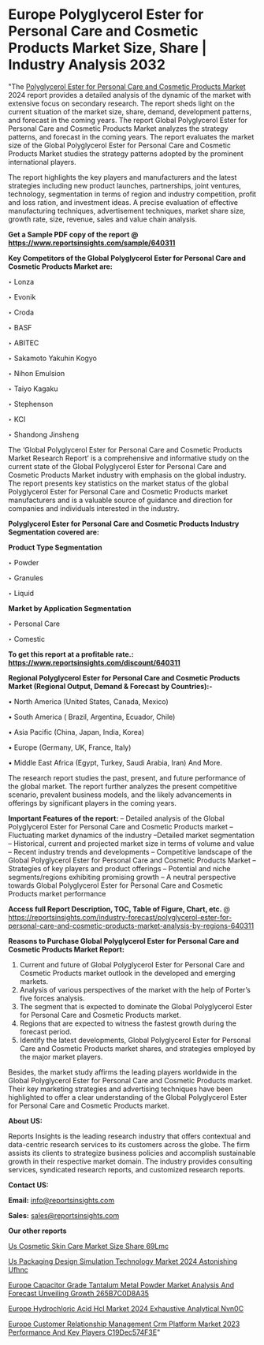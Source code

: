 # Europe Polyglycerol Ester for Personal Care and Cosmetic Products Market Size, Share | Industry Analysis 2032

"The <a href=https://www.reportsinsights.com/sample/640311>Polyglycerol Ester for Personal Care and Cosmetic Products Market</a> 2024 report provides a detailed analysis of the dynamic of the market with extensive focus on secondary research. The report sheds light on the current situation of the market size, share, demand, development patterns, and forecast in the coming years. The report Global Polyglycerol Ester for Personal Care and Cosmetic Products Market analyzes the strategy patterns, and forecast in the coming years. The report evaluates the market size of the Global Polyglycerol Ester for Personal Care and Cosmetic Products Market studies the strategy patterns adopted by the prominent international players.

The report highlights the key players and manufacturers and the latest strategies including new product launches, partnerships, joint ventures, technology, segmentation in terms of region and industry competition, profit and loss ration, and investment ideas. A precise evaluation of effective manufacturing techniques, advertisement techniques, market share size, growth rate, size, revenue, sales and value chain analysis.

<strong>Get a Sample PDF copy of the report @ <a href=https://www.reportsinsights.com/sample/640311 style=color:#0000ff;>https://www.reportsinsights.com/sample/640311</a></strong>

<strong>Key Competitors of the Global Polyglycerol Ester for Personal Care and Cosmetic Products Market are:</strong>

‣ Lonza

‣ Evonik

‣ Croda

‣ BASF

‣ ABITEC

‣ Sakamoto Yakuhin Kogyo

‣ Nihon Emulsion

‣ Taiyo Kagaku

‣ Stephenson

‣ KCI

‣ Shandong Jinsheng

The ‘Global Polyglycerol Ester for Personal Care and Cosmetic Products Market Research Report’ is a comprehensive and informative study on the current state of the Global Polyglycerol Ester for Personal Care and Cosmetic Products Market industry with emphasis on the global industry. The report presents key statistics on the market status of the global Polyglycerol Ester for Personal Care and Cosmetic Products market manufacturers and is a valuable source of guidance and direction for companies and individuals interested in the industry.

<strong>Polyglycerol Ester for Personal Care and Cosmetic Products Industry Segmentation covered are:</strong>

<strong>Product Type Segmentation</strong>

‣ Powder

‣ Granules

‣ Liquid

<strong>Market by Application Segmentation</strong>

‣ Personal Care

‣ Comestic

<strong>To get this report at a profitable rate.: <a href=https://www.reportsinsights.com/discount/640311 style=color:#0000ff;>https://www.reportsinsights.com/discount/640311</a></strong>

<strong>Regional Polyglycerol Ester for Personal Care and Cosmetic Products Market (Regional Output, Demand &amp; Forecast by Countries):-</strong>

• North America (United States, Canada, Mexico)

• South America ( Brazil, Argentina, Ecuador, Chile)

• Asia Pacific (China, Japan, India, Korea)

• Europe (Germany, UK, France, Italy)

• Middle East Africa (Egypt, Turkey, Saudi Arabia, Iran) And More.

The research report studies the past, present, and future performance of the global market. The report further analyzes the present competitive scenario, prevalent business models, and the likely advancements in offerings by significant players in the coming years.

<strong>Important Features of the report:</strong>
– Detailed analysis of the Global Polyglycerol Ester for Personal Care and Cosmetic Products market
–Fluctuating market dynamics of the industry
–Detailed market segmentation
– Historical, current and projected market size in terms of volume and value
– Recent industry trends and developments
– Competitive landscape of the Global Polyglycerol Ester for Personal Care and Cosmetic Products Market
– Strategies of key players and product offerings
– Potential and niche segments/regions exhibiting promising growth
– A neutral perspective towards Global Polyglycerol Ester for Personal Care and Cosmetic Products market performance

<strong>Access full Report Description, TOC, Table of Figure, Chart, etc. </strong>@   <a href=https://reportsinsights.com/industry-forecast/polyglycerol-ester-for-personal-care-and-cosmetic-products-market-analysis-by-regions-640311 style=color:#0000ff;>https://reportsinsights.com/industry-forecast/polyglycerol-ester-for-personal-care-and-cosmetic-products-market-analysis-by-regions-640311</a>

<strong>Reasons to Purchase Global Polyglycerol Ester for Personal Care and Cosmetic Products Market Report:</strong>
1. Current and future of Global Polyglycerol Ester for Personal Care and Cosmetic Products market outlook in the developed and emerging markets.
2. Analysis of various perspectives of the market with the help of Porter’s five forces analysis.
3. The segment that is expected to dominate the Global Polyglycerol Ester for Personal Care and Cosmetic Products market.
4. Regions that are expected to witness the fastest growth during the forecast period.
5. Identify the latest developments, Global Polyglycerol Ester for Personal Care and Cosmetic Products market shares, and strategies employed by the major market players.

Besides, the market study affirms the leading players worldwide in the Global Polyglycerol Ester for Personal Care and Cosmetic Products market. Their key marketing strategies and advertising techniques have been highlighted to offer a clear understanding of the Global Polyglycerol Ester for Personal Care and Cosmetic Products market.

<strong><strong>About US</strong>:</strong>

Reports Insights is the leading research industry that offers contextual and data-centric research services to its customers across the globe. The firm assists its clients to strategize business policies and accomplish sustainable growth in their respective market domain. The industry provides consulting services, syndicated research reports, and customized research reports.

<strong>Contact US:</strong>

<p class=><b>Email:</b> <a href=mailto:info@reportsinsights.com>info@reportsinsights.com</a></p>
<p class=><b>Sales:</b> <a href=mailto:sales@reportsinsights.com>sales@reportsinsights.com</a></p>

<strong>Our other reports</strong>

<a href=https://www.linkedin.com/pulse/us-cosmetic-skin-care-market-size-share-69lmc/>Us Cosmetic Skin Care Market Size Share 69Lmc</a>

<a href=https://www.linkedin.com/pulse/us-packaging-design-simulation-technology-market-2024-astonishing-ufhnc/>Us Packaging Design Simulation Technology Market 2024 Astonishing Ufhnc</a>

<a href=https://medium.com/@patelamau/europe-capacitor-grade-tantalum-metal-powder-market-analysis-and-forecast-unveiling-growth-265b7c0d8a35>Europe Capacitor Grade Tantalum Metal Powder Market Analysis And Forecast Unveiling Growth 265B7C0D8A35</a>

<a href=https://www.linkedin.com/pulse/europe-hydrochloric-acid-hcl-market-2024-exhaustive-analytical-nvn0c/>Europe Hydrochloric Acid Hcl Market 2024 Exhaustive Analytical Nvn0C</a>

<a href=https://medium.com/@swatiga40/europe-customer-relationship-management-crm-platform-market-2023-performance-and-key-players-c19dec574f3e>Europe Customer Relationship Management Crm Platform Market 2023 Performance And Key Players C19Dec574F3E</a>"
